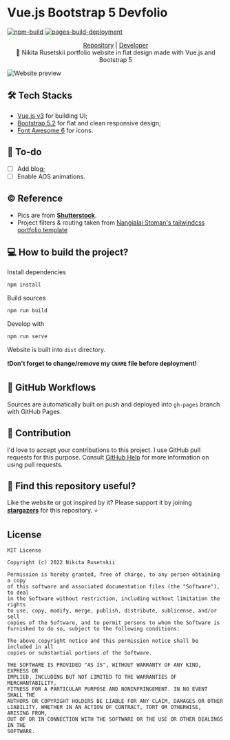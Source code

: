 # Vue.js Bootstrap 5 Devfolio

[![npm-build](https://github.com/xtenzQ/xtenzQ.github.io/actions/workflows/build.yml/badge.svg)](https://github.com/xtenzQ/xtenzQ.github.io/actions/workflows/build.yml)
[![pages-build-deployment](https://github.com/xtenzQ/xtenzQ.github.io/actions/workflows/pages/pages-build-deployment/badge.svg)](https://github.com/xtenzQ/xtenzQ.github.io/actions/workflows/pages/pages-build-deployment)

<p align="center">
<a href="https://github.com/xtenzQ/xtenzQ.github.io">Repository</a> | <a href="https://github.com/xtenzQ">Developer</a><br>
🚀 Nikita Rusetskii portfolio website in flat design made with Vue.js and Bootstrap 5
</p>

![Website preview](https://repository-images.githubusercontent.com/190986196/62ae63d6-59b0-499b-b506-58e0e6d0670b)

## 🛠 Tech Stacks
- [Vue.js v3](https://github.com/vuejs/core) for building UI;
- [Bootstrap 5.2](https://github.com/twbs/bootstrap) for flat and clean responsive design;
- [Font Awesome 6](https://github.com/FortAwesome/Font-Awesome) for icons.

## 🚀 To-do
- [ ] Add blog;
- [ ] Enable AOS animations.

## ©️ Reference
- Pics are from **[Shutterstock](https://www.shutterstock.com/)**.
- Project filters & routing taken from [Nangialai Stoman's tailwindcss portfolio template](https://github.com/realstoman/vuejs-tailwindcss-portfolio)

## 💻 How to build the project?
Install dependencies
```Bash
npm install
```

Build sources
```Bash
npm run build
```

Develop with
```Bash
npm run serve
```

Website is built into `dist` directory.

❗**Don't forget to change/remove my `CNAME` file before deployment!**

## 🤖 GitHub Workflows
Sources are automatically built on push and deployed into `gh-pages` branch with GitHub Pages.

## 🤝 Contribution
I'd love to accept your contributions to this project. I use GitHub pull requests for this purpose. Consult [GitHub Help](https://docs.github.com/en/github/collaborating-with-pull-requests/proposing-changes-to-your-work-with-pull-requests/about-pull-requests) for more information on using pull requests.

## 🧡 Find this repository useful?
Like the website or got inspired by it? Please support it by joining __[stargazers](https://github.com/xtenzQ/xtenzQ.github.io/stargazers)__ for this repository. :star:

## License
```
MIT License

Copyright (c) 2022 Nikita Rusetskii

Permission is hereby granted, free of charge, to any person obtaining a copy
of this software and associated documentation files (the "Software"), to deal
in the Software without restriction, including without limitation the rights
to use, copy, modify, merge, publish, distribute, sublicense, and/or sell
copies of the Software, and to permit persons to whom the Software is
furnished to do so, subject to the following conditions:

The above copyright notice and this permission notice shall be included in all
copies or substantial portions of the Software.

THE SOFTWARE IS PROVIDED "AS IS", WITHOUT WARRANTY OF ANY KIND, EXPRESS OR
IMPLIED, INCLUDING BUT NOT LIMITED TO THE WARRANTIES OF MERCHANTABILITY,
FITNESS FOR A PARTICULAR PURPOSE AND NONINFRINGEMENT. IN NO EVENT SHALL THE
AUTHORS OR COPYRIGHT HOLDERS BE LIABLE FOR ANY CLAIM, DAMAGES OR OTHER
LIABILITY, WHETHER IN AN ACTION OF CONTRACT, TORT OR OTHERWISE, ARISING FROM,
OUT OF OR IN CONNECTION WITH THE SOFTWARE OR THE USE OR OTHER DEALINGS IN THE
SOFTWARE.
```
